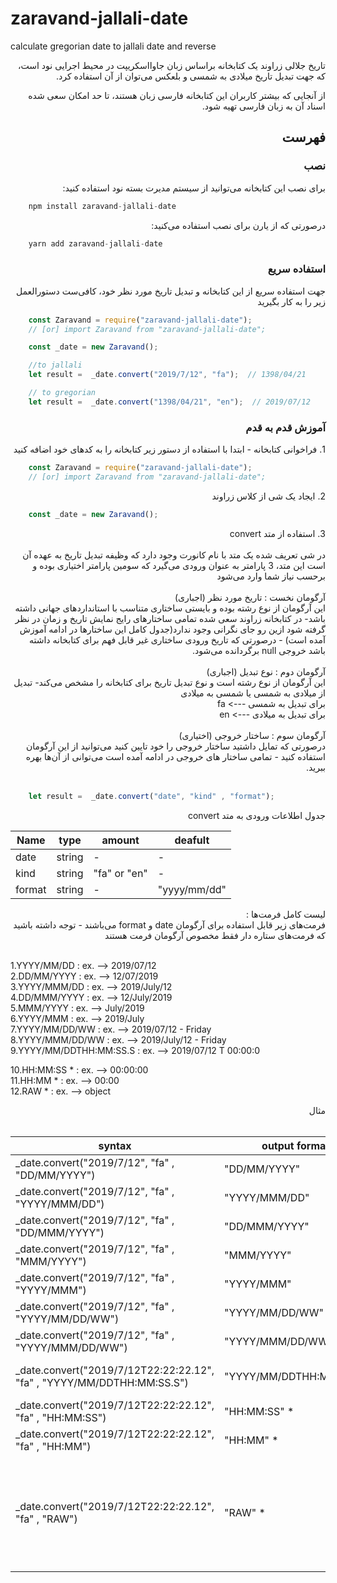 # zaravand-jallali-date
calculate gregorian date to jallali date and reverse

<p dir="rtl">
تاریخ جلالی زراوند یک کتابخانه براساس زبان جاوااسکریپت در محیط اجرایی نود است، که جهت تبدیل تاریخ میلادی به شمسی و بلعکس می‌توان از آن استفاده کرد.
</p>

<div dir="rtl">
    از آنجایی که بیشتر کاربران این کتابخانه فارسی زبان هستند، تا حد امکان سعی شده اسناد آن به زبان فارسی تهیه شود.
</div>



## <div dir="rtl" >فهرست</div>





### <div dir="rtl" >نصب</div>

<p dir="rtl">
    برای نصب این کتابخانه می‌توانید از سیستم مدیرت بسته نود استفاده کنید:
</p>

```javascript
    npm install zaravand-jallali-date
```

<p dir="rtl">
    درصورتی که از  یارن برای نصب استفاده می‌کنید:
</p>

```javascript
    yarn add zaravand-jallali-date
```





### <div dir="rtl" >استفاده سریع</div>

<p dir="rtl">
    جهت استفاده سریع از این کتابخانه و تبدیل تاریخ مورد نظر خود، کافی‌ست دستورالعمل زیر را به کار بگیرید
</p>

```javascript
    const Zaravand = require("zaravand-jallali-date");
    // [or] import Zaravand from "zaravand-jallali-date";

    const _date = new Zaravand();

    //to jallali
    let result =  _date.convert("2019/7/12", "fa");  // 1398/04/21   

    // to gregorian
    let result =  _date.convert("1398/04/21", "en");  // 2019/07/12 

```



### <div dir="rtl" >آموزش قدم به قدم</div>

<div dir="rtl">
    1. فراخوانی کتابخانه - 
    ابتدا با استفاده از دستور زیر کتابخانه را به کدهای خود اضافه کنید
</div>

```javascript
    const Zaravand = require("zaravand-jallali-date");
    // [or] import Zaravand from "zaravand-jallali-date";
```

<div dir="rtl">
    2. ایجاد یک شی از کلاس زراوند
</div>

```javascript
    const _date = new Zaravand();
```

<div dir="rtl">
    3. استفاده از متد convert<br/><br/>
</div>
<div dir="rtl">
    در شی تعریف شده یک متد با نام کانورت وجود دارد که وظیفه تبدیل تاریخ به عهده آن است
    این متد، 3 پارامتر به عنوان ورودی می‌گیرد که سومین پارامتر اختیاری بوده و برحسب نیاز شما وارد می‌شود
    <br/><br/>
</div>
<div dir="rtl">
     آرگومان نخست : تاریخ مورد نظر (اجباری)  <br/>
    این آرگومان از نوع رشته بوده و بایستی ساختاری متناسب با استانداردهای جهانی داشته باشد- در کتابخانه زراوند سعی شده  تمامی ساختارهای رایج نمایش تاریخ و زمان در نظر گرفته شود ازین رو جای نگرانی وجود ندارد(جدول کامل این ساختارها در ادامه آموزش آمده است)  - درصورتی که تاریخ ورودی ساختاری غیر قابل فهم برای کتابخانه داشته باشد خروجی null برگردانده می‌شود.
    <br/><br/>
</div>
<div dir="rtl">
     آرگومان دوم : نوع تبدیل (اجباری) <br/>
    این آرگومان از نوع رشته است و نوع تبدیل تاریخ برای کتابخانه را مشخص می‌کند- تبدیل از میلادی به شمسی یا شمسی به میلادی <br/>
    برای تبدیل به شمسی ---> fa <br/>
    برای تبدیل به میلادی ---> en <br/><br/>
</div>
<div dir="rtl">
     آرگومان سوم : ساختار خروجی (اختیاری) <br/>
    درصورتی که تمایل داشتید ساختار خروجی را خود تایین کنید می‌توانید از این آرگومان استفاده کنید - تمامی ساختار های خروجی در ادامه آمده است می‌توانی از آن‌ها بهره ببرید.
    <br/><br/>
</div>


```javascript
    let result =  _date.convert("date", "kind" , "format");
```

<div dir="rtl">
    جدول اطلاعات ورودی به متد convert
</div>

Name | type | amount | deafult 
--- | --- | --- | ---
date | string | - | -
kind | string | "fa" or "en" | -
format | string | - | "yyyy/mm/dd"


<div dir="rtl">
    لیست کامل فرمت‌ها : 
    <br/>
    فرمت‌های زیر قابل استفاده برای آرگومان date  و format  می‌باشند - توجه داشته باشید که فرمت‌های ستاره دار فقط مخصوص آرگومان فرمت هستند
    <br/><br/>
</div>

1.YYYY/MM/DD : ex. --> 2019/07/12 <br/>
2.DD/MM/YYYY : ex. --> 12/07/2019 <br/>
3.YYYY/MMM/DD : ex. --> 2019/July/12 <br/>
4.DD/MMM/YYYY : ex. --> 12/July/2019 <br/>
5.MMM/YYYY : ex. --> July/2019 <br/>
6.YYYY/MMM : ex. --> 2019/July <br/>
7.YYYY/MM/DD/WW : ex. --> 2019/07/12 - Friday <br/>
8.YYYY/MMM/DD/WW : ex. --> 2019/July/12 - Friday <br/>
9.YYYY/MM/DDTHH:MM:SS.S : ex. --> 2019/07/12 T 00:00:0 <br/>

10.HH:MM:SS *  : ex. --> 00:00:00 <br/>
11.HH:MM * : ex. --> 00:00 <br/>
12.RAW * : ex. --> object <br/>

<div dir="rtl">
    مثال <br/>
    <br/>
</div>

syntax | output format | result
--- | --- | ---
 _date.convert("2019/7/12", "fa" , "DD/MM/YYYY") | "DD/MM/YYYY" | 21/04/1398
 _date.convert("2019/7/12", "fa" , "YYYY/MMM/DD") | "YYYY/MMM/DD" |1398/تیرl/21
 _date.convert("2019/7/12", "fa" , "DD/MMM/YYYY") | "DD/MMM/YYYY" |21/تیرl/1398
 _date.convert("2019/7/12", "fa" , "MMM/YYYY") | "MMM/YYYY" |تیرl/1398
 _date.convert("2019/7/12", "fa" , "YYYY/MMM") | "YYYY/MMM" |تیر/1398
 _date.convert("2019/7/12", "fa" , "YYYY/MM/DD/WW") | "YYYY/MM/DD/WW" |1398/04/21 - جمعه
 _date.convert("2019/7/12", "fa" , "YYYY/MMM/DD/WW") | "YYYY/MMM/DD/WW" |1398/تیرl/21 - جمعه
 _date.convert("2019/7/12T22:22:22.12", "fa" , "YYYY/MM/DDTHH:MM:SS.S") | "YYYY/MM/DDTHH:MM:SS.S" | 1398/04/21 T 22:22:22.12
 _date.convert("2019/7/12T22:22:22.12", "fa" , "HH:MM:SS") | "HH:MM:SS" * | 22:22:22
 _date.convert("2019/7/12T22:22:22.12", "fa" , "HH:MM") | "HH:MM" * | 22:22
 _date.convert("2019/7/12T22:22:22.12", "fa" , "RAW") | "RAW" * | {Month: "تیر",day: 21,dweek: "جمعه",hour: 22,minute: 22,month: 4,second: 22.12,year: 1398,}
